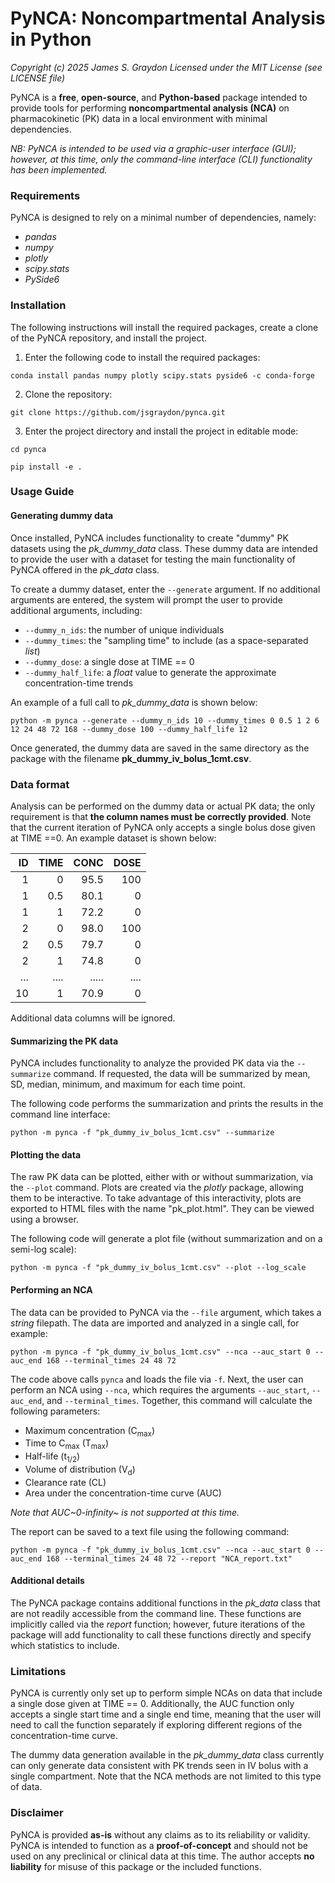 # PyNCA: Noncompartmental Analysis in Python
*Copyright (c) 2025 James S. Graydon*
*Licensed under the MIT License (see LICENSE file)*

PyNCA is a **free**, **open-source**, and **Python-based** package intended to provide tools for performing **noncompartmental analysis (NCA)** on pharmacokinetic (PK) data in a local environment with minimal dependencies. 

*NB: PyNCA is intended to be used via a graphic-user interface (GUI); however, at this time, only the command-line interface (CLI) functionality has been implemented.*

### Requirements

PyNCA is designed to rely on a minimal number of dependencies, namely:
- *pandas*
- *numpy*
- *plotly*
- *scipy.stats* 
- *PySide6*

### Installation

The following instructions will install the required packages, create a clone of the PyNCA repository, and install the project.

1. Enter the following code to install the required packages:
```
conda install pandas numpy plotly scipy.stats pyside6 -c conda-forge
```

2. Clone the repository:
```
git clone https://github.com/jsgraydon/pynca.git
```

3. Enter the project directory and install the project in editable mode:
```
cd pynca

pip install -e .
```

### Usage Guide

#### Generating dummy data

Once installed, PyNCA includes functionality to create "dummy" PK datasets using the *pk_dummy_data* class. These dummy data are intended to provide the user with a dataset for testing the main functionality of PyNCA offered in the *pk_data* class. 

To create a dummy dataset, enter the ```--generate``` argument. If no additional arguments are entered, the system will prompt the user to provide additional arguments, including:

- ```--dummy_n_ids```: the number of unique individuals
- ```--dummy_times```: the "sampling time" to include (as a space-separated *list*)
- ```--dummy_dose```: a single dose at TIME == 0
- ```--dummy_half_life```: a *float* value to generate the approximate concentration-time trends

An example of a full call to *pk_dummy_data* is shown below:
```
python -m pynca --generate --dummy_n_ids 10 --dummy_times 0 0.5 1 2 6 12 24 48 72 168 --dummy_dose 100 --dummy_half_life 12
```

Once generated, the dummy data are saved in the same directory as the package with the filename **pk_dummy_iv_bolus_1cmt.csv**.

### Data format

Analysis can be performed on the dummy data or actual PK data; the only requirement is that **the column names must be correctly provided**. Note that the current iteration of PyNCA only accepts a single bolus dose given at TIME ==0. An example dataset is shown below:

|ID |TIME|CONC |DOSE|
|--:|---:|----:|---:|
|1  | 0  | 95.5| 100|
|1  | 0.5| 80.1|   0|
|1  |   1| 72.2|   0|
|2  | 0  | 98.0| 100|
|2  | 0.5| 79.7|   0|
|2  |   1| 74.8|   0|
|...|....|.....|....|  
| 10|   1| 70.9|   0|

Additional data columns will be ignored.

#### Summarizing the PK data

PyNCA includes functionality to analyze the provided PK data via the ```--summarize``` command. If requested, the data will be summarized by mean, SD, median, minimum, and maximum for each time point.

The following code performs the summarization and prints the results in the command line interface:

```
python -m pynca -f "pk_dummy_iv_bolus_1cmt.csv" --summarize
```

#### Plotting the data

The raw PK data can be plotted, either with or without summarization, via the ```--plot``` command. Plots are created via the *plotly* package, allowing them to be interactive. To take advantage of this interactivity, plots are exported to HTML files with the name "pk_plot.html". They can be viewed using a browser. 

The following code will generate a plot file (without summarization and on a semi-log scale):

```
python -m pynca -f "pk_dummy_iv_bolus_1cmt.csv" --plot --log_scale
```

#### Performing an NCA

The data can be provided to PyNCA via the ```--file``` argument, which takes a *string* filepath. The data are imported and analyzed in a single call, for example:

```
python -m pynca -f "pk_dummy_iv_bolus_1cmt.csv" --nca --auc_start 0 --auc_end 168 --terminal_times 24 48 72
```

The code above calls ```pynca``` and loads the file via ```-f```. Next, the user can perform an NCA using ```--nca```, which requires the arguments ```--auc_start```, ```--auc_end```, and ```--terminal_times```. Together, this command will calculate the following parameters:

- Maximum concentration (C<sub>max</sub>)
- Time to C<sub>max</sub> (T<sub>max</sub>)
- Half-life (t<sub>1/2</sub>)
- Volume of distribution (V<sub>d</sub>)
- Clearance rate (CL)
- Area under the concentration-time curve (AUC)

*Note that AUC~0-infinity~ is not supported at this time.*

The report can be saved to a text file using the following command:
```
python -m pynca -f "pk_dummy_iv_bolus_1cmt.csv" --nca --auc_start 0 --auc_end 168 --terminal_times 24 48 72 --report "NCA_report.txt"
```

#### Additional details

The PyNCA package contains additional functions in the *pk_data* class that are not readily accessible from the command line. These functions are implicitly called via the *report* function; however, future iterations of the package will add functionality to call these functions directly and specify which statistics to include.

### Limitations

PyNCA is currently only set up to perform simple NCAs on data that include a single dose given at TIME == 0. Additionally, the AUC function only accepts a single start time and a single end time, meaning that the user will need to call the function separately if exploring different regions of the concentration-time curve.

The dummy data generation available in the *pk_dummy_data* class currently can only generate data consistent with PK trends seen in IV bolus with a single compartment. Note that the NCA methods are not limited to this type of data.

### Disclaimer

PyNCA is provided **as-is** without any claims as to its reliability or validity. PyNCA is intended to function as a **proof-of-concept** and should not be used on any preclinical or clinical data at this time. The author accepts **no liability** for misuse of this package or the included functions. 

